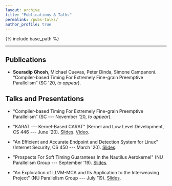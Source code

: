 ```yaml
---
layout: archive
title: "Publications & Talks"
permalink: /pubs-talks/
author_profile: true
---
```


{% include base_path %}

---

## Publications

- **Souradip Ghosh**, Michael Cuevas, Peter Dinda, Simone Campanoni. 
“Compiler-based Timing For Extremely Fine-grain Preemptive Parallelism”
(SC '20, <em>to appear</em>).

## Talks and Presentations

- “Compiler-based Timing For Extremely Fine-grain Preemptive Parallelism”
(SC --- November '20, <em>to appear</em>).

- "KARAT --- Kernel-Based CARAT" (Kernel and Low Level Development, CS 
446 --- June '20). [Slides](https://souradipghosh.com/files/karat.pdf).
[Video](https://drive.google.com/file/d/1RpT4eT4N1ce9zgShi7CmNElVqgHG_El0/view?usp=sharing).

- "An Efficient and Accurate Endpoint and Detection System for Linux"
(Internet Security, CS 450 --- March '20). [Slides](https://souradipghosh.com/files/edr.pdf).

- "Prospects For Soft Timing Guarantees In the Nautilus Aerokernel" (NU 
Parallelism Group --- September '19). [Slides](https://souradipghosh.com/files/ct-nup.pdf). 

- "An Exploration of LLVM-MCA and Its Application to the Interweaving 
Project" (NU Parallelism Group --- July '19). [Slides](https://souradipghosh.com/files/mca.pdf). 
